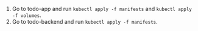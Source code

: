 1. Go to todo-app and run `kubectl apply -f manifests` and `kubectl apply -f volumes`.
2. Go to todo-backend and run `kubectl apply -f manifests`.